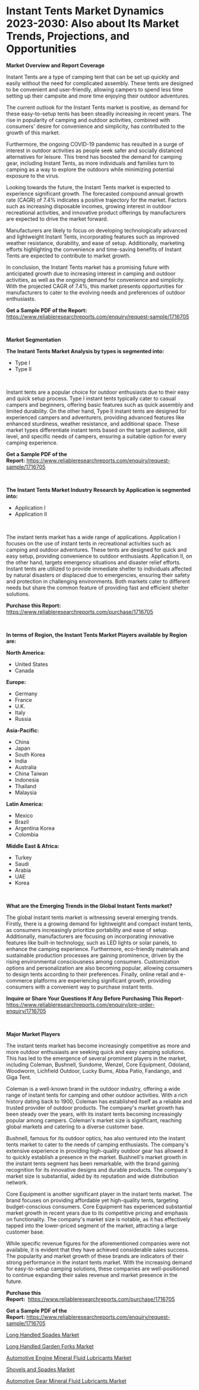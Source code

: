<p><h1>Instant Tents Market Dynamics 2023-2030: Also about Its Market Trends, Projections, and Opportunities</h1></p><p><strong>Market Overview and Report Coverage</strong></p>
<p><p>Instant Tents are a type of camping tent that can be set up quickly and easily without the need for complicated assembly. These tents are designed to be convenient and user-friendly, allowing campers to spend less time setting up their campsite and more time enjoying their outdoor adventures.</p><p>The current outlook for the Instant Tents market is positive, as demand for these easy-to-setup tents has been steadily increasing in recent years. The rise in popularity of camping and outdoor activities, combined with consumers' desire for convenience and simplicity, has contributed to the growth of this market.</p><p>Furthermore, the ongoing COVID-19 pandemic has resulted in a surge of interest in outdoor activities as people seek safer and socially distanced alternatives for leisure. This trend has boosted the demand for camping gear, including Instant Tents, as more individuals and families turn to camping as a way to explore the outdoors while minimizing potential exposure to the virus.</p><p>Looking towards the future, the Instant Tents market is expected to experience significant growth. The forecasted compound annual growth rate (CAGR) of 7.4% indicates a positive trajectory for the market. Factors such as increasing disposable incomes, growing interest in outdoor recreational activities, and innovative product offerings by manufacturers are expected to drive the market forward.</p><p>Manufacturers are likely to focus on developing technologically advanced and lightweight Instant Tents, incorporating features such as improved weather resistance, durability, and ease of setup. Additionally, marketing efforts highlighting the convenience and time-saving benefits of Instant Tents are expected to contribute to market growth.</p><p>In conclusion, the Instant Tents market has a promising future with anticipated growth due to increasing interest in camping and outdoor activities, as well as the ongoing demand for convenience and simplicity. With the projected CAGR of 7.4%, this market presents opportunities for manufacturers to cater to the evolving needs and preferences of outdoor enthusiasts.</p></p>
<p><strong>Get a Sample PDF of the Report:</strong> <a href="https://www.reliableresearchreports.com/enquiry/request-sample/1716705">https://www.reliableresearchreports.com/enquiry/request-sample/1716705</a></p>
<p>&nbsp;</p>
<p><strong>Market Segmentation</strong></p>
<p><strong>The Instant Tents Market Analysis by types is segmented into:</strong></p>
<p><ul><li>Type I</li><li>Type II</li></ul></p>
<p>&nbsp;</p>
<p><p>Instant tents are a popular choice for outdoor enthusiasts due to their easy and quick setup process. Type I instant tents typically cater to casual campers and beginners, offering basic features such as quick assembly and limited durability. On the other hand, Type II instant tents are designed for experienced campers and adventurers, providing advanced features like enhanced sturdiness, weather resistance, and additional space. These market types differentiate instant tents based on the target audience, skill level, and specific needs of campers, ensuring a suitable option for every camping experience.</p></p>
<p><strong>Get a Sample PDF of the Report:</strong>&nbsp;<a href="https://www.reliableresearchreports.com/enquiry/request-sample/1716705">https://www.reliableresearchreports.com/enquiry/request-sample/1716705</a></p>
<p>&nbsp;</p>
<p><strong>The Instant Tents Market Industry Research by Application is segmented into:</strong></p>
<p><ul><li>Application I</li><li>Application II</li></ul></p>
<p>&nbsp;</p>
<p><p>The instant tents market has a wide range of applications. Application I focuses on the use of instant tents in recreational activities such as camping and outdoor adventures. These tents are designed for quick and easy setup, providing convenience to outdoor enthusiasts. Application II, on the other hand, targets emergency situations and disaster relief efforts. Instant tents are utilized to provide immediate shelter to individuals affected by natural disasters or displaced due to emergencies, ensuring their safety and protection in challenging environments. Both markets cater to different needs but share the common feature of providing fast and efficient shelter solutions.</p></p>
<p><strong>Purchase this Report:</strong>&nbsp; <a href="https://www.reliableresearchreports.com/purchase/1716705">https://www.reliableresearchreports.com/purchase/1716705</a></p>
<p>&nbsp;</p>
<p><strong>In terms of Region, the Instant Tents Market Players available by Region are:</strong></p>
<p>
    <p> <strong> North America: </strong>
        <ul>
            <li>United States</li>
            <li>Canada</li>
        </ul>
        </p> 
    <p> <strong> Europe: </strong>
        <ul>
            <li>Germany</li>
            <li>France</li>
            <li>U.K.</li>
            <li>Italy</li>
            <li>Russia</li>
        </ul>
        </p> 
    <p> <strong> Asia-Pacific: </strong>
        <ul>
            <li>China</li>
            <li>Japan</li>
            <li>South Korea</li>
            <li>India</li>
            <li>Australia</li>
            <li>China Taiwan</li>
            <li>Indonesia</li>
            <li>Thailand</li>
            <li>Malaysia</li>
        </ul>
        </p> 
    <p> <strong> Latin America: </strong>
        <ul>
            <li>Mexico</li>
            <li>Brazil</li>
            <li>Argentina Korea</li>
            <li>Colombia</li>
        </ul>
        </p> 
    <p> <strong> Middle East & Africa: </strong>
        <ul>
            <li>Turkey</li>
            <li>Saudi</li>
            <li>Arabia</li>
            <li>UAE</li>
            <li>Korea</li>
        </ul>
    </p>
    </p>
<p>&nbsp;</p>
<p><strong>What are the Emerging Trends in the Global Instant Tents market?</strong></p>
<p><p>The global instant tents market is witnessing several emerging trends. Firstly, there is a growing demand for lightweight and compact instant tents, as consumers increasingly prioritize portability and ease of setup. Additionally, manufacturers are focusing on incorporating innovative features like built-in technology, such as LED lights or solar panels, to enhance the camping experience. Furthermore, eco-friendly materials and sustainable production processes are gaining prominence, driven by the rising environmental consciousness among consumers. Customization options and personalization are also becoming popular, allowing consumers to design tents according to their preferences. Finally, online retail and e-commerce platforms are experiencing significant growth, providing consumers with a convenient way to purchase instant tents.</p></p>
<p><strong>Inquire or Share Your Questions If Any Before Purchasing This Report</strong>- <a href="https://www.reliableresearchreports.com/enquiry/pre-order-enquiry/1716705">https://www.reliableresearchreports.com/enquiry/pre-order-enquiry/1716705</a></p>
<p>&nbsp;</p>
<p><strong>Major Market Players</strong></p>
<p><p>The instant tents market has become increasingly competitive as more and more outdoor enthusiasts are seeking quick and easy camping solutions. This has led to the emergence of several prominent players in the market, including Coleman, Bushnell, Sundome, Wenzel, Core Equipment, Odoland, Woodworm, Lichfield Outdoor, Lucky Bums, Abba Patio, Fandango, and Giga Tent.</p><p>Coleman is a well-known brand in the outdoor industry, offering a wide range of instant tents for camping and other outdoor activities. With a rich history dating back to 1900, Coleman has established itself as a reliable and trusted provider of outdoor products. The company's market growth has been steady over the years, with its instant tents becoming increasingly popular among campers. Coleman's market size is significant, reaching global markets and catering to a diverse customer base.</p><p>Bushnell, famous for its outdoor optics, has also ventured into the instant tents market to cater to the needs of camping enthusiasts. The company's extensive experience in providing high-quality outdoor gear has allowed it to quickly establish a presence in the market. Bushnell's market growth in the instant tents segment has been remarkable, with the brand gaining recognition for its innovative designs and durable products. The company's market size is substantial, aided by its reputation and wide distribution network.</p><p>Core Equipment is another significant player in the instant tents market. The brand focuses on providing affordable yet high-quality tents, targeting budget-conscious consumers. Core Equipment has experienced substantial market growth in recent years due to its competitive pricing and emphasis on functionality. The company's market size is notable, as it has effectively tapped into the lower-priced segment of the market, attracting a large customer base.</p><p>While specific revenue figures for the aforementioned companies were not available, it is evident that they have achieved considerable sales success. The popularity and market growth of these brands are indicators of their strong performance in the instant tents market. With the increasing demand for easy-to-setup camping solutions, these companies are well-positioned to continue expanding their sales revenue and market presence in the future.</p></p>
<p><strong>Purchase this Report:</strong>&nbsp;&nbsp;<a href="https://www.reliableresearchreports.com/purchase/1716705">https://www.reliableresearchreports.com/purchase/1716705</a></p>
<p></p>
<p><strong>Get a Sample PDF of the Report:</strong>&nbsp;<a href="https://www.reliableresearchreports.com/enquiry/request-sample/1716705">https://www.reliableresearchreports.com/enquiry/request-sample/1716705</a></p>
<p><p><a href="https://www.linkedin.com/pulse/long-handled-spades-market-size-share-global-analysis-report/">Long Handled Spades Market</a></p><p><a href="https://www.linkedin.com/pulse/long-handled-garden-forks-market-size-2023-2030-global/">Long Handled Garden Forks Market</a></p><p><a href="https://medium.com/@vilmalittel/automotive-engine-mineral-fluid-lubricants-market-focuses-on-market-share-size-and-projected-b066f785adc7">Automotive Engine Mineral Fluid Lubricants Market</a></p><p><a href="https://www.linkedin.com/pulse/shovels-spades-market-share-amp-new-trends-analysis-report-type/">Shovels and Spades Market</a></p><p><a href="https://medium.com/@holliswelch2023/automotive-gear-mineral-fluid-lubricants-market-size-and-market-trends-complete-industry-overview-8abc93a431f9">Automotive Gear Mineral Fluid Lubricants Market</a></p></p>